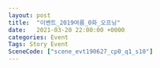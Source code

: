 ```yaml
---
layout: post
title:  "이벤트_2019여름_0화_오프닝"
date:   2021-03-20 22:00:00 +0000
categories: Event
Tags: Story Event
SceneCode: ["scene_evt190627_cp0_q1_s10"]
---
```

